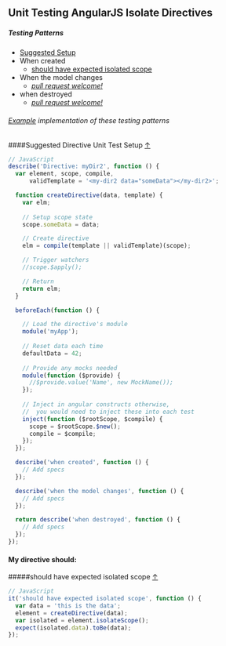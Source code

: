 ## Unit Testing AngularJS Isolate Directives

##### Testing Patterns

* [Suggested Setup](#suggested-directive-unit-test-setup-)
* When created
  * [should have expected isolated scope](#should-have-expected-isolated-scope-)
* When the model changes
  * *[pull request welcome!](../#contributing-test-patterns)*
* when destroyed
  * *[pull request welcome!](../#contributing-test-patterns)*

###### [Example](../example) implementation of these testing patterns

####Suggested Directive Unit Test Setup [&#8593;](#testing-patterns)
```JavaScript
// JavaScript
describe('Directive: myDir2', function () {
  var element, scope, compile,
      validTemplate = '<my-dir2 data="someData"></my-dir2>';

  function createDirective(data, template) {
    var elm;
    
    // Setup scope state
    scope.someData = data;

    // Create directive
    elm = compile(template || validTemplate)(scope);

    // Trigger watchers
    //scope.$apply();

    // Return
    return elm;
  }

  beforeEach(function () {

    // Load the directive's module
    module('myApp');
    
    // Reset data each time
    defaultData = 42;
    
    // Provide any mocks needed
    module(function ($provide) {
      //$provide.value('Name', new MockName());
    });
    
    // Inject in angular constructs otherwise,
    //  you would need to inject these into each test
    inject(function ($rootScope, $compile) {
      scope = $rootScope.$new();
      compile = $compile;
    });
  });

  describe('when created', function () {
    // Add specs
  });

  describe('when the model changes', function () {
    // Add specs
  });

  return describe('when destroyed', function () {
    // Add specs
  });
});
```

#### My directive should:


#####should have expected isolated scope [&#8593;](#testing-patterns)
```JavaScript
// JavaScript
it('should have expected isolated scope', function () {
  var data = 'this is the data';
  element = createDirective(data);
  var isolated = element.isolateScope();
  expect(isolated.data).toBe(data);
});
```


